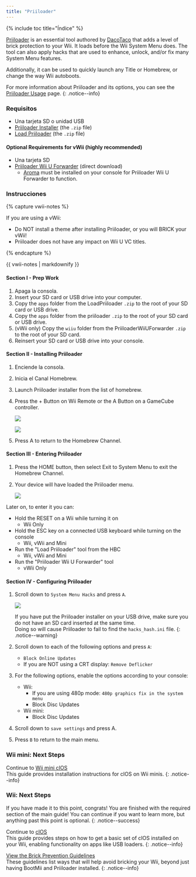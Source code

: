 ```yaml
---
title: "Priiloader"
---
```


{% include toc title="Índice" %}

[Priiloader](https://github.com/DacoTaco/priiloader) is an essential tool authored by [DacoTaco](https://github.com/DacoTaco) that adds a level of brick protection to your Wii. It loads before the Wii System Menu does. The tool can also apply hacks that are used to enhance, unlock, and/or fix many System Menu features.

Additionally, it can be used to quickly launch any Title or Homebrew, or change the way Wii autoboots.


For more information about Priiloader and its options, you can see the [Priiloader Usage](priiloader-usage) page.
{: .notice--info}

### Requisitos

* Una tarjeta SD o unidad USB
* [Priiloader Installer](https://oscwii.org/library/app/priiloader) (the `.zip` file)
* [Load Priiloader](https://oscwii.org/library/app/loadpriiloader) (the `.zip` file)

#### Optional Requirements for vWii (highly recommended)

* Una tarjeta SD
* [Priiloader Wii U Forwarder](https://github.com/DacoTaco/priiloader/releases/download/0.10.0/PriiloaderWiiUForwarder.zip) (direct download)
    * [Aroma](https://wiiu.hacks.guide/#/aroma/getting-started) must be installed on your console for Priiloader Wii U Forwarder to function.

### Instrucciones

{% capture vwii-notes %}

If you are using a vWii:

+ Do NOT install a theme after installing Priiloader, or you will BRICK your vWii!
+ Priiloader does not have any impact on Wii U VC titles.

{% endcapture %}

<div class="notice--danger">{{ vwii-notes | markdownify }}</div>

#### Section I - Prep Work

1. Apaga la consola.
1. Insert your SD card or USB drive into your computer.
1. Copy the `apps` folder from the LoadPriiloader `.zip` to the root of your SD card or USB drive.
1. Copy the `apps` folder from the priiloader `.zip` to the root of your SD card or USB drive.
1. (vWii only) Copy the `wiiu` folder from the PriiloaderWiiUForwarder `.zip` to the root of your SD card.
1. Reinsert your SD card or USB drive into your console.

#### Section II - Installing Priiloader

1. Enciende la consola.
1. Inicia el Canal Homebrew.
1. Launch Priiloader installer from the list of homebrew.
1. Press the + Button on Wii Remote or the A Button on a GameCube controller.

    ![](/images/priiloader/installer.png)

    ![](/images/priiloader/installing.png)

1. Press A to return to the Homebrew Channel.

#### Section III - Entering Priiloader

1. Press the HOME button, then select Exit to System Menu to exit the Homebrew Channel.
1. Your device will have loaded the Priiloader menu.

    ![](/images/priiloader/menu.png)

Later on, to enter it you can:

+ Hold the RESET on a Wii while turning it on
    + Wii Only
+ Hold the ESC key on a connected USB keyboard while turning on the console
    + Wii, vWii and Mini
+ Run the "Load Priiloader" tool from the HBC
    + Wii, vWii and Mini
+ Run the "Priiloader Wii U Forwarder" tool
    + vWii Only

#### Section IV - Configuring Priiloader

1. Scroll down to `System Menu Hacks` and press `A`.

    ![](/images/priiloader/menu_hacks.png)

    If you have put the Priiloader installer on your USB drive, make sure you do not have an SD card inserted at the same time. <br> Doing so will cause Priiloader to fail to find the `hacks_hash.ini` file.
    {: .notice--warning}

1. Scroll down to each of the following options and press `A`:
    + `Block Online Updates`
    + If you are NOT using a CRT display: `Remove Deflicker`
1. For the following options, enable the options according to your console:
    + Wii:
        + If you are using 480p mode: `480p graphics fix in the system menu`
        + Block Disc Updates
    + Wii mini:
        + Block Disc Updates
1. Scroll down to `save settings` and press A.
1. Press `B` to return to the main menu.

### Wii mini: Next Steps

Continue to [Wii mini cIOS](cios-mini)<br> This guide provides installation instructions for cIOS on Wii minis.
{: .notice--info}

### Wii: Next Steps

If you have made it to this point, congrats! You are finished with the required section of the main guide! You can continue if you want to learn more, but anything past this point is optional.
{: .notice--success}

Continue to [cIOS](cios)<br> This guide provides steps on how to get a basic set of cIOS installed on your Wii, enabling functionality on apps like USB loaders.
{: .notice--info}

[View the Brick Prevention Guidelines](bricks#brick-prevention)<br> These guidelines list ways that will help avoid bricking your Wii, beyond just having BootMii and Priiloader installed.
{: .notice--info}
